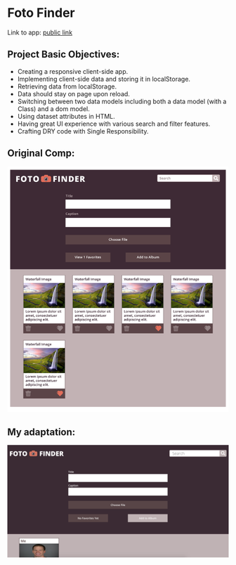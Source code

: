 # Foto Finder
Link to app: [public link](https://foxwellm.github.io/foto-finder/)

## Project Basic Objectives:
- Creating a responsive client-side app.
- Implementing client-side data and storing it in localStorage.
- Retrieving data from localStorage.
- Data should stay on page upon reload.
- Switching between two data models including both a data model (with a Class) and a dom model.
- Using dataset attributes in HTML.
- Having great UI experience with various search and filter features.
- Crafting DRY code with Single Responsibility.

## Original Comp:
![Finished Version](/images/fotofinder-original.png)

## My adaptation:
![Finished Version](/images/my-adaptation.png)

